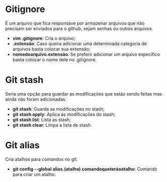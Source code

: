 # Gitignore

È um arquivo que fica responsáve por armazenar arquivos que não precisam ser enviados para o github, sejam senhas ou outros arquivos.

- **vim .gitignore**: Cria o arquivo;
- **.extensão**: Caso queira adicionar uma determinada categoria de arquivos basta colocar sua extensão;
- **nomedoarquivo.extensão**: Se preferir adicionar um arquivo específico basta colocar o nome dele no .gitignore.

# Git stash

Seria uma opção para guardar as modificações que estão sendo feitas mas ainda não foram adicionadas.

- **git stash**: Guarda as modificações no stash;
- **git stash apply**: Aplica as modificações do stash;
- **git stash list**: Lista as stash;
- **git stash clear**: Limpa a lista de stash.

# Git alias

Cria atalhos para comandos no git.

- **git config --global alias.(atalho) comandoqueteráoatalho**: Comando para criar um atalho.
